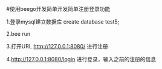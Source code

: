 #使用beego开发简单开发简单注册登录功能

1.登录mysql建立数据库 create database   test5;

2.bee run

3.打开URL http://127.0.0.1:8080/ 进行注册

4.http://127.0.0.1:8080/login 进行登录，输入之前的注册的信息
